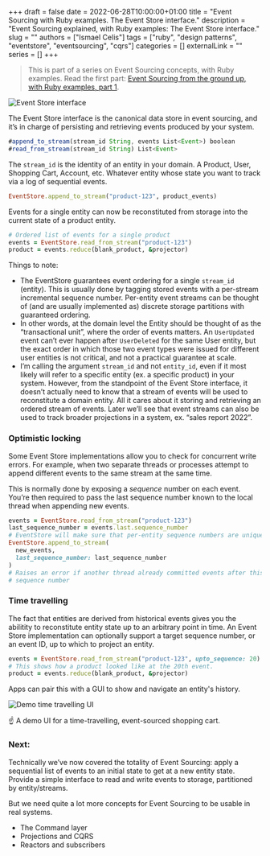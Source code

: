 +++
draft = false
date = 2022-06-28T10:00:00+01:00
title = "Event Sourcing with Ruby examples. The Event Store interface."
description = "Event Sourcing explained, with Ruby examples: The Event Store interface."
slug = ""
authors = ["Ismael Celis"]
tags = ["ruby", "design patterns", "eventstore", "eventsourcing", "cqrs"]
categories = []
externalLink = ""
series = []
+++

> This is part of a series on Event Sourcing concepts, with Ruby examples.
Read the first part: [Event Sourcing from the ground up, with Ruby examples, part 1](/posts/event-sourcing-ruby-examples/).

![Event Store interface](/images/2022/event-sourcing-event-store-1.png)

The Event Store interface is the canonical data store in event sourcing, and it’s in charge of persisting and retrieving events produced by your system.

```typescript
#append_to_stream(stream_id String, events List<Event>) boolean
#read_from_stream(stream_id String) List<Event>
```

The `stream_id` is the identity of an entity in your domain. A Product, User, Shopping Cart, Account, etc. Whatever entity whose state you want to track via a log of sequential events.

```ruby
EventStore.append_to_stream("product-123", product_events)
```

Events for a single entity can now be reconstituted from storage into the current state of a product entity.

```ruby
# Ordered list of events for a single product
events = EventStore.read_from_stream("product-123")
product = events.reduce(blank_product, &projector)
```

Things to note:

- The EventStore guarantees event ordering for a single `stream_id` (entity). This is usually done by tagging stored events with a per-stream incremental sequence number. Per-entity event streams can be thought of (and are usually implemented as) discrete storage partitions with guaranteed ordering.
- In other words, at the domain level the Entity should be thought of as the “transactional unit”, where the order of events matters. An `UserUpdated` event can’t ever happen after `UserDeleted` for the same User entity, but the exact order in which those two event types were issued for different user entities is not critical, and not a practical guarantee at scale.
- I’m calling the argument `stream_id` and not `entity_id`, even if it most likely will refer to a specific entity (ex. a specific product) in your system. However, from the standpoint of the Event Store interface, it doesn’t actually need to know that a stream of events will be used to reconstitute a domain entity. All it cares about it storing and retrieving an ordered stream of events. Later we’ll see that event streams can also be used to track broader projections in a system, ex. “sales report 2022”.

### Optimistic locking

Some Event Store implementations allow you to check for concurrent write errors. For example, when two separate threads or processes attempt to append different events to the same stream at the same time.

This is normally done by exposing a *sequence* number on each event. You’re then required to pass the last sequence number known to the local thread when appending new events.

```ruby
events = EventStore.read_from_stream("product-123")
last_sequence_number = events.last.sequence_number
# EventStore will make sure that per-entity sequence numbers are unique and ordered
EventStore.append_to_stream(
  new_events,
  last_sequence_number: last_sequence_number
)
# Raises an error if another thread already committed events after this
# sequence number
```

### Time travelling

The fact that entities are derived from historical events gives you the abilitity to reconstitute entity state up to an arbitrary point in time.
An Event Store implementation can optionally support a target sequence number, or an event ID, up to which to project an entity.

```ruby
events = EventStore.read_from_stream("product-123", upto_sequence: 20)
# This shows how a product looked like at the 20th event.
product = events.reduce(blank_product, &projector)
```

Apps can pair this with a GUI to show and navigate an entity's history.

![Demo time travelling UI](/images/2022/event-sourcing-time-travelling.gif)

☝️ A demo UI for a time-travelling, event-sourced shopping cart.

### Next:

Technically we’ve now covered the totality of Event Sourcing: apply a sequential list of events to an initial state to get at a new entity state. Provide a simple interface to read and write events to storage, partitioned by entity/streams.

But we need quite a lot more concepts for Event Sourcing to be usable in real systems.

- The Command layer
- Projections and CQRS
- Reactors and subscribers

